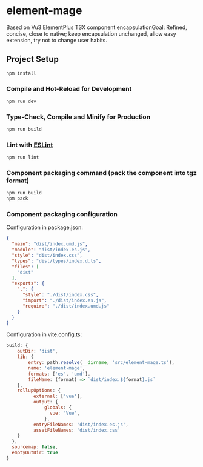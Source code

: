 # element-mage
Based on Vu3 ElementPlus TSX component encapsulationGoal: 
Refined, concise, close to native; keep encapsulation unchanged, allow easy extension, try not to change user habits.


## Project Setup

```sh
npm install
```

### Compile and Hot-Reload for Development

```sh
npm run dev
```

### Type-Check, Compile and Minify for Production

```sh
npm run build
```

### Lint with [ESLint](https://eslint.org/)

```sh
npm run lint
```
### Component packaging command (pack the component into tgz format)
```sh
npm run build
npm pack
```

### Component packaging configuration

Configuration in package.json: 
```json
{
  "main": "dist/index.umd.js",
  "module": "dist/index.es.js",
  "style": "dist/index.css",
  "types": "dist/types/index.d.ts",
  "files": [
    "dist"
  ],
  "exports": {
    ".": {
      "style": "./dist/index.css",
      "import": "./dist/index.es.js",
      "require": "./dist/index.umd.js"
    }
  }
}
```

Configuration in vite.config.ts: 
```javascript
build: {
    outDir: 'dist',
    lib: {
        entry: path.resolve(__dirname, 'src/element-mage.ts'),
        name: 'element-mage',
        formats: ['es', 'umd'],
        fileName: (format) => `dist/index.${format}.js`
    },
    rollupOptions: {
          external: ['vue'], 
          output: {
              globals: {
                vue: 'Vue',
              },
          entryFileNames: 'dist/index.es.js', 
          assetFileNames: 'dist/index.css'
    }
  },
  sourcemap: false,
  emptyOutDir: true
}
```

